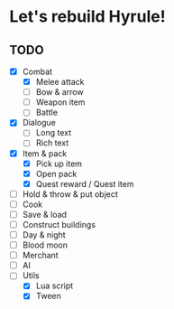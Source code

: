 # Let's rebuild Hyrule!

## TODO

* [x] Combat
    * [x] Melee attack
    * [ ] Bow & arrow
    * [ ] Weapon item
    * [ ] Battle
* [x] Dialogue
    * [ ] Long text
    * [ ] Rich text
* [x] Item & pack
    * [x] Pick up item
    * [x] Open pack
    * [x] Quest reward / Quest item
* [ ] Hold & throw & put object
* [ ] Cook
* [ ] Save & load
* [ ] Construct buildings
* [ ] Day & night
* [ ] Blood moon
* [ ] Merchant
* [ ] AI
* [ ] Utils
    * [x] Lua script
    * [x] Tween
